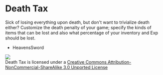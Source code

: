 # Death Tax
Sick of losing everything upon death, but don't want to trivialize death either? Customize the death penalty of your game; specify the kinds of items that can be lost and also what percentage of your inventory and Exp should be lost.

- HeavensSword

![](http://i.creativecommons.org/l/by-nc-sa/3.0/88x31.png)  
Death Tax is licensed under a [Creative Commons Attribution-NonCommercial-ShareAlike 3.0 Unported License](http://creativecommons.org/licenses/by-nc-sa/3.0/deed.en_GB)  